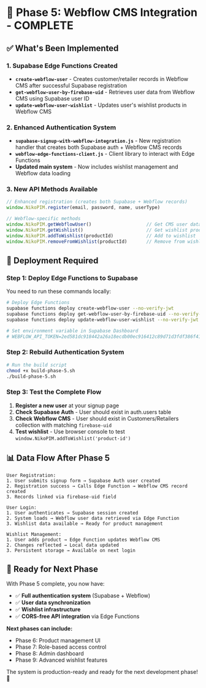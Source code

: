# 🎯 Phase 5: Webflow CMS Integration - COMPLETE

## ✅ What's Been Implemented

### 1. Supabase Edge Functions Created
- **`create-webflow-user`** - Creates customer/retailer records in Webflow CMS after successful Supabase registration
- **`get-webflow-user-by-firebase-uid`** - Retrieves user data from Webflow CMS using Supabase user ID
- **`update-webflow-user-wishlist`** - Updates user's wishlist products in Webflow CMS

### 2. Enhanced Authentication System
- **`supabase-signup-with-webflow-integration.js`** - New registration handler that creates both Supabase auth + Webflow CMS records
- **`webflow-edge-functions-client.js`** - Client library to interact with Edge Functions
- **Updated main system** - Now includes wishlist management and Webflow data loading

### 3. New API Methods Available
```javascript
// Enhanced registration (creates both Supabase + Webflow records)
window.NikoPIM.register(email, password, name, userType)

// Webflow-specific methods
window.NikoPIM.getWebflowUser()                    // Get CMS user data
window.NikoPIM.getWishlist()                       // Get wishlist products
window.NikoPIM.addToWishlist(productId)            // Add to wishlist
window.NikoPIM.removeFromWishlist(productId)       // Remove from wishlist
```

## 🚀 Deployment Required

### Step 1: Deploy Edge Functions to Supabase

You need to run these commands locally:

```bash
# Deploy Edge Functions
supabase functions deploy create-webflow-user --no-verify-jwt
supabase functions deploy get-webflow-user-by-firebase-uid --no-verify-jwt  
supabase functions deploy update-webflow-user-wishlist --no-verify-jwt

# Set environment variable in Supabase Dashboard
# WEBFLOW_API_TOKEN=2ed581dc918442a26a18ecdb00ec916412c89d71d3fdf386f41ee8459ae2b1db
```

### Step 2: Rebuild Authentication System

```bash
# Run the build script
chmod +x build-phase-5.sh
./build-phase-5.sh
```

### Step 3: Test the Complete Flow

1. **Register a new user** at your signup page
2. **Check Supabase Auth** - User should exist in auth.users table
3. **Check Webflow CMS** - User should exist in Customers/Retailers collection with matching `firebase-uid`
4. **Test wishlist** - Use browser console to test `window.NikoPIM.addToWishlist('product-id')`

## 📊 Data Flow After Phase 5

```
User Registration:
1. User submits signup form → Supabase Auth user created
2. Registration success → Calls Edge Function → Webflow CMS record created  
3. Records linked via firebase-uid field

User Login:
1. User authenticates → Supabase session created
2. System loads → Webflow user data retrieved via Edge Function
3. Wishlist data available → Ready for product management

Wishlist Management:
1. User adds product → Edge Function updates Webflow CMS
2. Changes reflected → Local data updated
3. Persistent storage → Available on next login
```

## 🔧 Ready for Next Phase

With Phase 5 complete, you now have:
- ✅ **Full authentication system** (Supabase + Webflow)
- ✅ **User data synchronization** 
- ✅ **Wishlist infrastructure**
- ✅ **CORS-free API integration** via Edge Functions

**Next phases can include:**
- Phase 6: Product management UI
- Phase 7: Role-based access control  
- Phase 8: Admin dashboard
- Phase 9: Advanced wishlist features

The system is production-ready and ready for the next development phase! 🎉